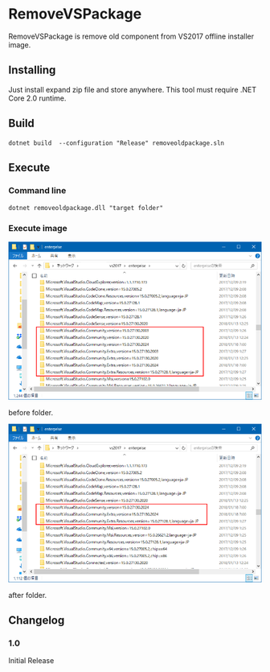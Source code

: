 # RemoveVSPackage

RemoveVSPackage is remove old component from VS2017 offline installer image. 

## Installing

Just install expand zip file and store anywhere. This tool must require .NET Core 2.0 runtime.

## Build

```
dotnet build  --configuration "Release" removeoldpackage.sln
```

## Execute 

### Command line
```
dotnet removeoldpackage.dll "target folder"
```

### Execute image

![before folder](images\beforeimage.png)

before folder.

![after folder](images\afterimage.png)

after folder. 

## Changelog

###  1.0 
Initial Release